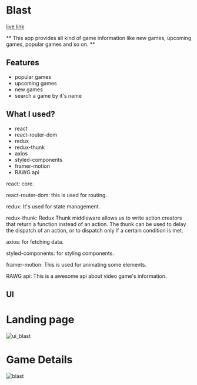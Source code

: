 # Blast

[live link](https://fervent-curran-3f76a9.netlify.app/)

** This app provides all kind of game information like new games, upcoming games, popular games and so on. **

## Features

- popular games
- upcoming games
- new games
- search a game by it's name

## What I used?

- react
- react-router-dom
- redux
- redux-thunk
- axios
- styled-components
- framer-motion
- RAWG api

react: core.

react-router-dom: this is used for routing.

redux: It's used for state management.

redux-thunk: Redux Thunk middleware allows us to write action creators that return a function instead of an action. The thunk can be used to delay the dispatch of an action, or to dispatch only if a certain condition is met.

axios: for fetching data.

styled-components: for styling components.

framer-motion: This is used for animating some elements.

RAWG api: This is a awesome api about video game's information.

## UI

# Landing page

![ui_blast](https://user-images.githubusercontent.com/76765724/116379382-c3b33700-a834-11eb-999b-374ed0a46e52.png)

# Game Details

![blast](https://user-images.githubusercontent.com/76765724/116379437-d0378f80-a834-11eb-9c1f-82b19ef377a9.PNG)

